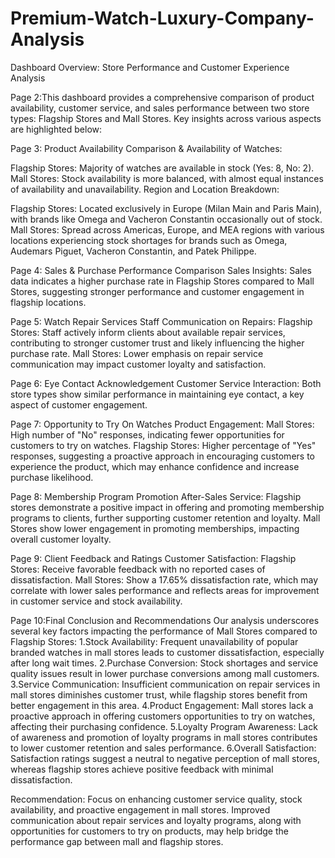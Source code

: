 # Premium-Watch-Luxury-Company-Analysis

Dashboard Overview: Store Performance and Customer Experience Analysis

Page 2:This dashboard provides a comprehensive comparison of product availability, customer service, and sales performance between two store types: Flagship Stores and Mall Stores. Key insights across various aspects are highlighted below:

Page 3: Product Availability Comparison & Availability of Watches:

Flagship Stores: Majority of watches are available in stock (Yes: 8, No: 2).
Mall Stores: Stock availability is more balanced, with almost equal instances of availability and unavailability.
Region and Location Breakdown:

Flagship Stores: Located exclusively in Europe (Milan Main and Paris Main), with brands like Omega and Vacheron Constantin occasionally out of stock.
Mall Stores: Spread across Americas, Europe, and MEA regions with various locations experiencing stock shortages for brands such as Omega, Audemars Piguet, Vacheron Constantin, and Patek Philippe.

Page 4: Sales & Purchase Performance Comparison
Sales Insights:
Sales data indicates a higher purchase rate in Flagship Stores compared to Mall Stores, suggesting stronger performance and customer engagement in flagship locations.

Page 5: Watch Repair Services
Staff Communication on Repairs:
Flagship Stores: Staff actively inform clients about available repair services, contributing to stronger customer trust and likely influencing the higher purchase rate.
Mall Stores: Lower emphasis on repair service communication may impact customer loyalty and satisfaction.

Page 6: Eye Contact Acknowledgement
Customer Service Interaction:
Both store types show similar performance in maintaining eye contact, a key aspect of customer engagement.

Page 7: Opportunity to Try On Watches
Product Engagement:
Mall Stores: High number of "No" responses, indicating fewer opportunities for customers to try on watches.
Flagship Stores: Higher percentage of "Yes" responses, suggesting a proactive approach in encouraging customers to experience the product, which may enhance confidence and increase purchase likelihood.

Page 8: Membership Program Promotion
After-Sales Service:
Flagship stores demonstrate a positive impact in offering and promoting membership programs to clients, further supporting customer retention and loyalty.
Mall Stores show lower engagement in promoting memberships, impacting overall customer loyalty.

Page 9: Client Feedback and Ratings
Customer Satisfaction:
Flagship Stores: Receive favorable feedback with no reported cases of dissatisfaction.
Mall Stores: Show a 17.65% dissatisfaction rate, which may correlate with lower sales performance and reflects areas for improvement in customer service and stock availability.

Page 10:Final Conclusion and Recommendations
Our analysis underscores several key factors impacting the performance of Mall Stores compared to Flagship Stores:
1.Stock Availability: Frequent unavailability of popular branded watches in mall stores leads to customer dissatisfaction, especially after long wait times.
2.Purchase Conversion: Stock shortages and service quality issues result in lower purchase conversions among mall customers.
3.Service Communication: Insufficient communication on repair services in mall stores diminishes customer trust, while flagship stores benefit from better engagement in this area.
4.Product Engagement: Mall stores lack a proactive approach in offering customers opportunities to try on watches, affecting their purchasing confidence.
5.Loyalty Program Awareness: Lack of awareness and promotion of loyalty programs in mall stores contributes to lower customer retention and sales performance.
6.Overall Satisfaction: Satisfaction ratings suggest a neutral to negative perception of mall stores, whereas flagship stores achieve positive feedback with minimal dissatisfaction.

Recommendation: Focus on enhancing customer service quality, stock availability, and proactive engagement in mall stores. Improved communication about repair services and loyalty programs, along with opportunities for customers to try on products, may help bridge the performance gap between mall and flagship stores.
